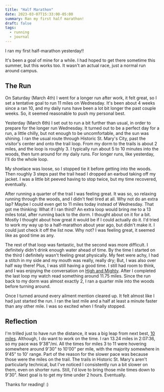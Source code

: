 ```yaml
---
title: "Half Marathon"
date: 2023-03-07T15:33:00-05:00
summary: Ran my first half marathon!
draft: false
tags:
  - running
  - journal
---
```


I ran my first half-marathon yesterday!!

It's been a goal of mine for a while. I had hoped to get there sometime this summer, but this works too. It wasn't an actual race, just a normal run around campus.

## The Run

On Saturday (March 4th) I went for a longer run after work, it felt great, so I set a tentative goal to run 11 miles on Wednesday. It's been about 4 weeks since a ran 10, and my daily runs have been a lot bit longer the past couple weeks. So, it seemed reasonable to push my personal best.

Yesterday (March 6th) I set out to run a bit further than usual, in order to prepare for the longer run Wednesday. It turned out to be a perfect day for a run, a little chilly, but not enough to be uncomfortable, and the sun was shining. I ran the usual route through Historic St. Mary's City, past the visitor's center and onto the trail loop. From my dorm to the trails is about 2 miles, and the loop is roughly 3. I typically run about 5 to 10 minutes into the woods, then turn around for my daily runs. For longer runs, like yesterday, I'll do the whole loop.

My shoelace was loose, so I stopped tie it before getting into the woods. Then roughly 3 steps past the trail head I dropped an earbud taking off my jacket. I was a little bit peeved having to stop twice, but my time recovered, eventually.

After running a quarter of the trail I was feeling great. It was so, so relaxing running through the woods, and I didn't feel tired at all. Why not do an extra lap? Maybe I could even get to 11 miles today instead of Wednesday. That got me thinking: What if I ran third? An extra loop would bring me to a 13 miles total, after running back to the dorm. I thought about on it for a bit. Mostly I thought about how great it would be if I could actually do it. I'd tried to work my way up to a half-marathon about year ago, but didn't make it. I could just check it off the list now. Why not? I was feeling great, it seemed like as good time as any.

The rest of that loop was fantastic, but the second was more difficult. I definitely didn't drink enough water ahead of time. By the time I started on the third I definitely wasn't feeling great physically. My feet were achy, I had a stitch in my side and my mouth was really, really dry; But, I was also over half way there! Plus, I was still having a good time. I still had room to think, and I was enjoying the conversation on [High and Mighty](https://headgum.com/high-and-mighty/344-matrix-trilogy-w-actionboyz). After I completed the last loop my watch read something around 11.75 miles. Since the run back to my dorm was almost exactly 2, I ran a quarter mile into the woods before turning around.

Once I turned around every ailment mention cleared up. It felt almost like I had just started the run. I ran the last mile and a half at least a minute faster than any other mile. I was so excited when I finally stopped.

## Reflection

I'm trilled just to have run the distance, it was a big leap from next best, [10 miles](/posts/10mi). Although, I do want to work on the time. I ran 13.24 miles in 2:07:36, so my pace was 9'38"/mi. All the times for miles 3 to 11 were hovering somewhere around 9'30" to 10'00" per mile, with the majority somewhere in 9'45" to 10\' range. Part of the reason for the slower pace was because those were the miles on the trail. The trails in Historic St. Mary's aren't particularly technical, but I've noticed I consistently run a bit slower on them, even on shorter runs. Still, I'd love to bring those mile times down to 9'30". Next goal is to get my time under 2 hours. Eventually.

Thanks for reading! :)
